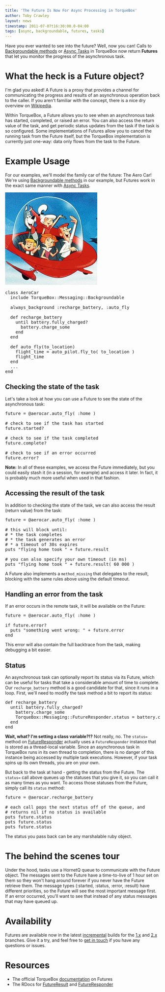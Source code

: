 ```yaml
---
title: 'The Future Is Now For Async Processing in TorqueBox'
author: Toby Crawley
layout: news
timestamp: 2011-07-07t16:30:00.0-04:00
tags: [async, backgroundable, futures, tasks]
---
```


[Wikipedia]: http://en.wikipedia.org/wiki/Futures_and_promises
[documentation]: http://torquebox.org/documentation/LATEST/messaging.html#messaging-futures
[FutureResponder]: http://torquebox.org/2x/builds/LATEST/yardocs/TorqueBox/Messaging/FutureResponder.html
[FutureResult]: http://torquebox.org/2x/builds/LATEST/yardocs/TorqueBox/Messaging/FutureResult.html
[Backgroundable methods]: http://torquebox.org/documentation/LATEST/messaging.html#backgroundable
[Async Tasks]: http://torquebox.org/documentation/LATEST/messaging.html#async-tasks
[CI]: https://torquebox.ci.cloudbees.com/
[1.x]: /1x/builds/
[2.x]: /2x/builds/


Have you ever wanted to see into the future? Well, now you can! Calls to [Backgroundable methods]
or [Async Tasks] in TorqueBox now return **Futures** that let you monitor the progress of 
the asynchronous task.

# What the heck is a Future object?

I'm glad you asked! A Future is a proxy that provides a channel for communicating the 
progress and results of an asynchronous operation back to the caller. If you aren't familiar
with the concept, there is a nice dry overview on [Wikipedia].

Within TorqueBox, a Future allows you to see when an asynchronous task has started, completed, or 
raised an error. You can also access the return value of the task, and get periodic status 
updates from the task if the task is so configured. Some implementations of Futures
allow you to cancel the running task from the Future itself, but the TorqueBox implementation
is currently just one-way: data only flows from the task to the Future.

# Example Usage

For our examples, we'll model the family car of the future: The Aero Car! We're using 
[Backgroundable methods] in our example, but Futures work in the exact same manner with 
[Async Tasks].

<img src="/images/futures/jetsons.jpg"/>

<pre class="syntax ruby">class AeroCar
  include TorqueBox::Messaging::Backgroundable
  
  always_background :recharge_battery, :auto_fly
   
  def recharge_battery
    until battery.fully_charged? 
      battery.charge_some 
    end
  end
    
  def auto_fly(to_location)
    flight_time = auto_pilot.fly_to( to_location )
    flight_time
  end
  ...
end</pre>

## Checking the state of the task

Let's take a look at how you can use a Future to see the state of the asynchronous task:

<pre class="syntax ruby">future = @aerocar.auto_fly( :home )

# check to see if the task has started
future.started?

# check to see if the task completed
future.complete?

# check to see if an error occurred 
future.error?</pre>

**Note:** In all of these examples, we access the Future immediately, but you could easily
stash it (in a session, for example) and access it later. In fact, it is probably much more
useful when used in that fashion.

## Accessing the result of the task

In addition to checking the state of the task, we can also access the result (return value) 
from the task:

<pre class="syntax ruby">future = @aerocar.auto_fly( :home )

# this will block until:
# * the task completes
# * the task generates an error
# * a timeout of 30s expires
puts "flying home took " + future.result

# you can also specify your own timeout (in ms)
puts "flying home took " + future.result( 60_000 )</pre>

A Future also implements a `method_missing` that delegates to the result, blocking 
with the same rules above using the default timeout.

## Handling an error from the task

If an error occurs in the remote task, it will be available on the Future:

<pre class="syntax ruby">future = @aerocar.auto_fly( :home )

if future.error?
  puts "something went wrong: " + future.error
end</pre>  

This error will also contain the full backtrace from the task, making debugging a bit easier.

## Status

An asynchronous task can optionally report its status via its Future, which can be useful
for tasks that take a considerable amount of time to complete. Our `recharge_battery` 
method is a good candidate for that, since it runs in a loop. First, we'll need to modify the
task method a bit to report its status:

<pre class="syntax ruby">def recharge_battery
  until battery.fully_charged?
    battery.charge_some 
    TorqueBox::Messaging::FutureResponder.status = battery.current_charge
  end
end</pre>

**Wait, what? I'm setting a class variable?!?** Not really, no. The `status=` method on 
[FutureResponder] actually uses a `FutureResponder` instance that is stored as a thread-local 
variable. Since an asynchronous task in TorqueBox runs in its own thread to completion, 
there is no danger of this instance being accessed by multiple task executions. However, if
your task spins up its own threads, you are on your own.
 
But back to the task at hand - getting the status from the Future. The `status=` call 
above queues up the statuses that you give it, so you can call it as many times as you want.
To access those statuses from the Future, simply call its `status` method:

<pre class="syntax ruby">future = @aerocar.recharge_battery

# each call pops the next status off of the queue, and 
# returns nil if no status is available
puts future.status
puts future.status
puts future.status</pre>

The status you pass back can be any marshalable ruby object.

# The behind the scenes tour

Under the hood, tasks use a HornetQ queue to communicate with the Future object. The messages
sent to the Future have a time-to-live of 1 hour set on them so they won't hang around forever if you
never have the Future retrieve them. The message types (:started, :status, :error, :result) have
different priorities, so the Future will see the most important message first. If an error 
occurred, you'll want to see that instead of any status messages that may have queued up.

# Availability

Futures are available now in the latest [incremental][CI] builds for the [1.x] and [2.x] branches. Give it a try,
and feel free to [get in touch](/community) if you have any questions or issues. 

# Resources

* The official TorqueBox [documentation] on Futures
* The RDocs for [FutureResult] and [FutureResponder]
